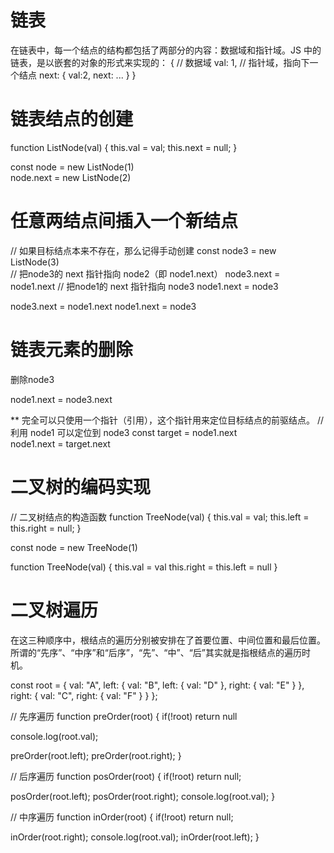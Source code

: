 # 链表
在链表中，每一个结点的结构都包括了两部分的内容：数据域和指针域。JS 中的链表，是以嵌套的对象的形式来实现的：
{
    // 数据域
    val: 1,
    // 指针域，指向下一个结点
    next: {
        val:2,
        next: ...
    }
}

# 链表结点的创建
function ListNode(val) {
    this.val = val;
    this.next = null;
}

const node = new ListNode(1)  
node.next = new ListNode(2)

# 任意两结点间插入一个新结点
// 如果目标结点本来不存在，那么记得手动创建
const node3 = new ListNode(3)     
// 把node3的 next 指针指向 node2（即 node1.next）
node3.next = node1.next
// 把node1的 next 指针指向 node3
node1.next = node3


node3.next = node1.next
node1.next = node3


# 链表元素的删除
删除node3

node1.next = node3.next 

** 完全可以只使用一个指针（引用），这个指针用来定位目标结点的前驱结点。
// 利用 node1 可以定位到 node3
const target = node1.next  
node1.next = target.next

# 二叉树的编码实现
// 二叉树结点的构造函数
function TreeNode(val) {
    this.val = val;
    this.left = this.right = null;
}

const node = new TreeNode(1)

function TreeNode(val) {
  this.val = val
  this.right = this.left = null
}


# 二叉树遍历
在这三种顺序中，根结点的遍历分别被安排在了首要位置、中间位置和最后位置。
所谓的“先序”、“中序”和“后序”，“先”、“中”、“后”其实就是指根结点的遍历时机。


const root = {
  val: "A",
  left: {
    val: "B",
    left: {
      val: "D"
    },
    right: {
      val: "E"
    }
  },
  right: {
    val: "C",
    right: {
      val: "F"
    }
  }
};

// 先序遍历
function preOrder(root) {
  if(!root) return null

  console.log(root.val);

  preOrder(root.left);
  preOrder(root.right);
}

// 后序遍历
function posOrder(root) {
  if(!root) return null;
  
  posOrder(root.left);
  posOrder(root.right);
  console.log(root.val);
}

// 中序遍历
function inOrder(root) {
  if(!root) return null;

  inOrder(root.right);
  console.log(root.val);
  inOrder(root.left);
}


